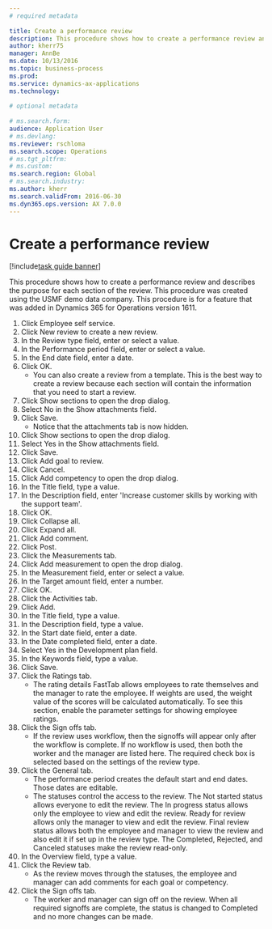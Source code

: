 ```yaml
--- 
# required metadata 
 
title: Create a performance review
description: This procedure shows how to create a performance review and describes the purpose for each section of the review. 
author: kherr75
manager: AnnBe 
ms.date: 10/13/2016
ms.topic: business-process 
ms.prod:  
ms.service: dynamics-ax-applications 
ms.technology:  
 
# optional metadata 
 
# ms.search.form:   
audience: Application User 
# ms.devlang:  
ms.reviewer: rschloma
ms.search.scope: Operations 
# ms.tgt_pltfrm:  
# ms.custom:  
ms.search.region: Global
# ms.search.industry: 
ms.author: kherr
ms.search.validFrom: 2016-06-30 
ms.dyn365.ops.version: AX 7.0.0 
---
```

# Create a performance review

[!include[task guide banner](../../includes/task-guide-banner.md)]

This procedure shows how to create a performance review and describes the purpose for each section of the review. This procedure was created using the USMF demo data company. This procedure is for a feature that was added in Dynamics 365 for Operations version 1611.

1. Click Employee self service.
2. Click New review to create a new review.
3. In the Review type field, enter or select a value.
4. In the Performance period field, enter or select a value.
5. In the End date field, enter a date.
6. Click OK.
    * You can also create a review from a template. This is the best way to create a review because each section will contain the information that you need to start a review.  
7. Click Show sections to open the drop dialog.
8. Select No in the Show attachments field.
9. Click Save.
    * Notice that the attachments tab is now hidden.  
10. Click Show sections to open the drop dialog.
11. Select Yes in the Show attachments field.
12. Click Save.
13. Click Add goal to review.
14. Click Cancel.
15. Click Add competency to open the drop dialog.
16. In the Title field, type a value.
17. In the Description field, enter 'Increase customer skills by working with the support team'.
18. Click OK.
19. Click Collapse all.
20. Click Expand all.
21. Click Add comment.
22. Click Post.
23. Click the Measurements tab.
24. Click Add measurement to open the drop dialog.
25. In the Measurement field, enter or select a value.
26. In the Target amount field, enter a number.
27. Click OK.
28. Click the Activities tab.
29. Click Add.
30. In the Title field, type a value.
31. In the Description field, type a value.
32. In the Start date field, enter a date.
33. In the Date completed field, enter a date.
34. Select Yes in the Development plan field.
35. In the Keywords field, type a value.
36. Click Save.
37. Click the Ratings tab.
    * The rating details FastTab allows employees to rate themselves and the manager to rate the employee. If weights are used, the weight value of the scores will be calculated automatically.    To see this section, enable the parameter settings for showing employee ratings.  
38. Click the Sign offs tab.
    * If the review uses workflow, then the signoffs will appear only after the workflow is complete. If no workflow is used, then both the worker and the manager are listed here. The required check box is selected based on the settings of the review type.  
39. Click the General tab.
    * The performance period creates the default start and end dates. Those dates are editable.  
    * The statuses control the access to the review. The Not started status allows everyone to edit the review. The In progress status allows only the employee to view and edit the review. Ready for review allows only the manager to view and edit the review. Final review status allows both the employee and manager to view the review and also edit it if set up in the review type. The Completed, Rejected, and Canceled statuses make the review read-only.  
40. In the Overview field, type a value.
41. Click the Review tab.
    * As the review moves through the statuses, the employee and manager can add comments for each goal or competency.  
42. Click the Sign offs tab.
    * The worker and manager can sign off on the review. When all required signoffs are complete, the status is changed to Completed and no more changes can be made.  

